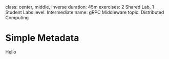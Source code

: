 <metadata>
class: center, middle, inverse
duration: 45m
exercises: 2 Shared Lab, 1 Student Labs
level: Intermediate
name: gRPC Middleware
topic: Distributed Computing
</metadata>

# Simple Metadata

Hello